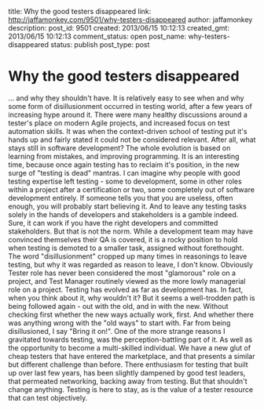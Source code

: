 title: Why the good testers disappeared
link: http://jaffamonkey.com/9501/why-testers-disappeared
author: jaffamonkey
description: 
post_id: 9501
created: 2013/06/15 10:12:13
created_gmt: 2013/06/15 10:12:13
comment_status: open
post_name: why-testers-disappeared
status: publish
post_type: post

# Why the good testers disappeared

... and why they shouldn't have. It is relatively easy to see when and why some form of disillusionment occurred in testing world, after a few years of increasing hype around it. There were many healthy discussions around a tester's place on modern Agile projects, and increased focus on test automation skills. It was when the context-driven school of testing put it's hands up and fairly stated it could not be considered relevant. After all, what stays still in software development? The whole evolution is based on learning from mistakes, and improving programming. It is an interesting time, because once again testing has to reclaim it's position, in the new surge of "testing is dead" mantras. I can imagine why people with good testing expertise left testing - some to development, some in other roles within a project after a certification or two, some completely out of software development entirely. If someone tells you that you are useless, often enough, you will probably start believing it. And to leave any testing tasks solely in the hands of developers and stakeholders is a gamble indeed. Sure, it can work if you have the right developers and committed stakeholders. But that is not the norm. While a development team may have convinced themselves their QA is covered, it is a rocky position to hold when testing is demoted to a smaller task, assigned without forethought. The word "disillusionment" cropped up many times in reasonings to leave testing, but why it was regarded as reason to leave, I don't know. Obviously Tester role has never been considered the most "glamorous" role on a project, and Test Manager routinely viewed as the more lowly managerial role on a project. Testing has evolved as far as development has. In fact, when you think about it, why wouldn't it? But it seems a well-trodden path is being followed again - out with the old, and in with the new. Without checking first whether the new ways actually work, first. And whether there was anything wrong with the "old ways" to start with. Far from being disillusioned, I say "Bring it on!". One of the more strange reasons I gravitated towards testing, was the perception-battling part of it. As well as the opportunity to become a multi-skilled individual. We have a new glut of cheap testers that have entered the marketplace, and that presents a similar but different challenge than before. There enthusiasm for testing that built up over last few years, has been slightly dampened by good test leaders, that permeated networking, backing away from testing. But that shouldn't change anything. Testing is here to stay, as is the value of a tester resource that can test objectively.